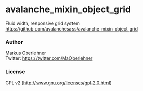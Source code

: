 # avalanche_mixin_object_grid
Fluid width, responsive grid system  
https://github.com/avalanchesass/avalanche_mixin_object_grid

### Author
Markus Oberlehner  
Twitter: https://twitter.com/MaOberlehner

### License
GPL v2 (http://www.gnu.org/licenses/gpl-2.0.html)
